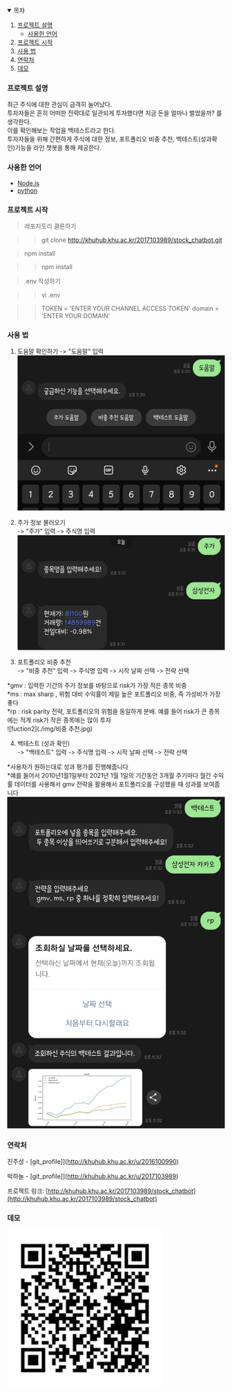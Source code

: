 <!-- TABLE OF CONTENTS -->
<details open="open">
  <summary>목차</summary>
  <ol>
    <li>
      <a href="#프로젝트 설명">프로젝트 설명</a>
      <ul>
        <li><a href="#사용한 언어">사용한 언어</a></li>
      </ul>
    </li>
    <li>
      <a href="#프로젝트 시작">프로젝트 시작</a>
    </li>
    <li><a href="#사용 법">사용 법</a></li>
    <li><a href="#연락처">연락처</a></li>
    <li><a href="#데모">데모</a></li>
  </ol>
</details>

### 프로젝트 설명
최근 주식에 대한 관심이 급격히 늘어났다.  
투자자들은 흔히 어떠한 전략대로 일관되게 투자했다면 지금 돈을 얼마나 벌었을까? 를 생각한다.  
이를 확인해보는 작업을 백테스트라고 한다.  
투자자들을 위해 간편하게 주식에 대한 정보, 포트폴리오 비중 추천, 백테스트(성과확인)기능을 라인 챗봇을 통해 제공한다.  

### 사용한 언어
* [Node.js](https://nodejs.org/ko/)
* [python](https://www.python.org/)


### 프로젝트 시작

> 레포지토리 클론하기

> > git clone http://khuhub.khu.ac.kr/2017103989/stock_chatbot.git

> npm install

> > npm install

> .env 작성하기

> > vi .env

> > TOKEN = 'ENTER YOUR CHANNEL ACCESS TOKEN'
> > domain = 'ENTER YOUR DOMAIN'



### 사용 법

1. 도움말 확인하기
 -> "도움말" 입력
![function1](./img/도움말.jpg)


2. 주가 정보 불러오기  
 -> "주가" 입력
 -> 주식명 입력
![function1](./img/주가.jpg)


3. 포트폴리오 비중 추천  
 -> "비중 추천" 입력
 -> 주식명 입력
 -> 시작 날짜 선택
 -> 전략 선택

*gmv : 입력한 기간의 주가 정보를 바탕으로 risk가 가장 적은 종목 비중  
*ms : max sharp , 위험 대비 수익률이 제일 높은 포트폴리오 비중, 즉 가성비가 가장 좋다  
*rp : risk parity 전략, 포트폴리오의 위험을 동일하게 분배. 예를 들어 risk가 큰 종목에는 적게 risk가 작은 종목에는 많이 투자  
![fuction2](./img/비중 추천.jpg)


4. 백테스트 (성과 확인)  
 -> "백테스트" 입력
 -> 주식명 입력
 -> 시작 날짜 선택
 -> 전략 선택


*사용자가 원하는대로 성과 평가를 진행해줍니다  
*예를 들어서 2010년1월1일부터 2021년 1월 1일의 기간동안 3개월 주기마다 월간 수익률 데이터를 사용해서 gmv 전략을 활용해서 포트폴리오를 구성했을 때 성과를 보여줍니다  
![fuction3_1](./img/백테스트.jpg)  


    
### 연락처
진주성 - [git_profile]](http://khuhub.khu.ac.kr/u/2016100990)

박하늘 - [git_profile]](http://khuhub.khu.ac.kr/u/2017103989)

프로젝트 링크: [http://khuhub.khu.ac.kr/2017103989/stock_chatbot](http://khuhub.khu.ac.kr/2017103989/stock_chatbot)



### 데모
![QR](./img/QR.png)
    


